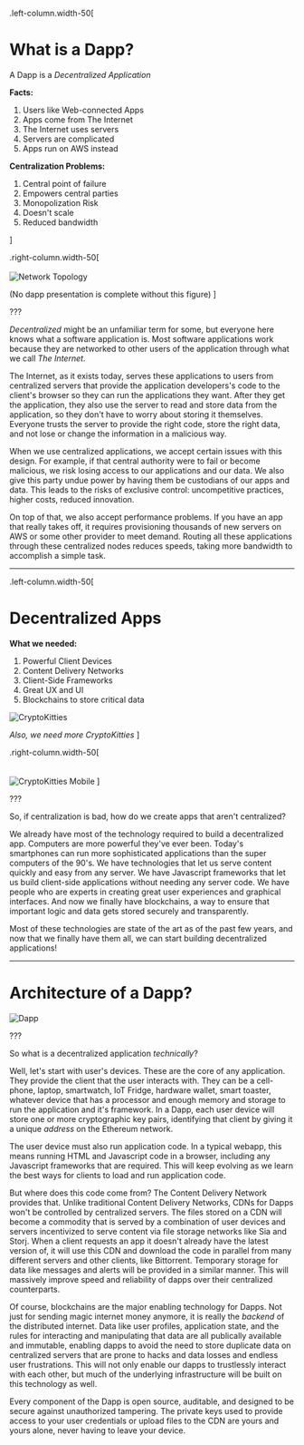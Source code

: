 
.left-column.width-50[
# What is a Dapp?

A Dapp is a *Decentralized Application*

**Facts:**
1. Users like Web-connected Apps
2. Apps come from The Internet
3. The Internet uses servers
4. Servers are complicated
5. Apps run on AWS instead

**Centralization Problems:**
1. Central point of failure
2. Empowers central parties
3. Monopolization Risk
4. Doesn't scale
5. Reduced bandwidth

]


.right-column.width-50[
<br>
<br>
![Network Topology](http://www.truthcoin.info/images/cent-decent.png)

(No dapp presentation is complete without this figure)
]

???

*Decentralized* might be an unfamiliar term for some,
but everyone here knows what a software application is.
Most software applications work because they are networked
to other users of the application through what we call *The Internet*.

The Internet, as it exists today, serves these applications to users
from centralized servers that provide the application developers's code
to the client's browser so they can run the applications they want.
After they get the application, they also use the server to read and store
data from the application, so they don't have to worry about storing it themselves.
Everyone trusts the server to provide the right code, store the right data,
and not lose or change the information in a malicious way.

When we use centralized applications, we accept certain issues with this design.
For example, if that central authority were to fail or become malicious,
we risk losing access to our applications and our data.
We also give this party undue power by having them be custodians of our apps and data.
This leads to the risks of exclusive control:
uncompetitive practices, higher costs, reduced innovation.

On top of that, we also accept performance problems.
If you have an app that really takes off, it requires provisioning thousands
of new servers on AWS or some other provider to meet demand.
Routing all these applications through these centralized nodes
reduces speeds, taking more bandwidth to accomplish a simple task.

---

.left-column.width-50[
# Decentralized Apps

**What we needed:**
1. Powerful Client Devices
2. Content Delivery Networks
3. Client-Side Frameworks
4. Great UX and UI
5. Blockchains to store critical data

![CryptoKitties](https://www.cryptokitties.co/images/landing-kitty06.svg)

*Also, we need more CryptoKitties*
]

.right-column.width-50[
<br><br><br>
![CryptoKitties Mobile](http://www.cryptokitties.care/wp-content/uploads/2017/12/Screen-Shot-2017-12-13-at-7.27.46-PM.png)
]

???

So, if centralization is bad, how do we create apps that aren't centralized?

We already have most of the technology required to build a decentralized app.
Computers are more powerful they've ever been. Today's smartphones can run more
sophisticated applications than the super computers of the 90's.
We have technologies that let us serve content quickly and easy from any server.
We have Javascript frameworks that let us build client-side applications without
needing any server code.
We have people who are experts in creating great user experiences and graphical interfaces.
And now we finally have blockchains, a way to ensure that important logic and data
gets stored securely and transparently.

Most of these technologies are state of the art as of the past few years,
and now that we finally have them all, we can start building decentralized applications!

---

# Architecture of a Dapp?

![Dapp](https://blog.ethereum.org/wp-content/uploads/2016/07/Screen-Shot-2016-07-08-at-5.37.32-PM.png)

???

So what is a decentralized application *technically*?

Well, let's start with user's devices. These are the core of any application.
They provide the client that the user interacts with.
They can be a cell-phone, laptop, smartwatch, IoT Fridge, hardware wallet, smart toaster,
whatever device that has a processor and enough memory and storage to run the application and it's framework.
In a Dapp, each user device will store one or more cryptographic key pairs,
identifying that client by giving it a unique *address* on the Ethereum network.

The user device must also run application code. In a typical webapp, this means running
HTML and Javascript code in a browser, including any Javascript frameworks that are required.
This will keep evolving as we learn the best ways for clients to load and run application code.

But where does this code come from? The Content Delivery Network provides that.
Unlike traditional Content Delivery Networks, CDNs for Dapps won't be controlled by centralized servers.
The files stored on a CDN will become a commodity that is served by a combination of user devices
and servers incentivized to serve content via file storage networks like Sia and Storj.
When a client requests an app it doesn't already have the latest version of, it will use this CDN
and download the code in parallel from many different servers and other clients, like Bittorrent.
Temporary storage for data like messages and alerts will be provided in a similar manner.
This will massively improve speed and reliability of dapps over their centralized counterparts.

Of course, blockchains are the major enabling technology for Dapps.
Not just for sending magic internet money anymore,
it is really the *backend* of the distributed internet.
Data like user profiles, application state, and the rules for interacting and manipulating that data
are all publically available and immutable, enabling dapps to avoid the need to store duplicate data
on centralized servers that are prone to hacks and data losses and endless user frustrations.
This will not only enable our dapps to trustlessly interact with each other,
but much of the underlying infrastructure will be built on this technology as well.

Every component of the Dapp is open source, auditable,
and designed to be secure against unauthorized tampering.
The private keys used to provide access to your user credentials or upload files to the CDN
are yours and yours alone, never having to leave your device.
